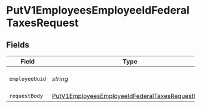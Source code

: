 # PutV1EmployeesEmployeeIdFederalTaxesRequest


## Fields

| Field                                                                                                                         | Type                                                                                                                          | Required                                                                                                                      | Description                                                                                                                   |
| ----------------------------------------------------------------------------------------------------------------------------- | ----------------------------------------------------------------------------------------------------------------------------- | ----------------------------------------------------------------------------------------------------------------------------- | ----------------------------------------------------------------------------------------------------------------------------- |
| `employeeUuid`                                                                                                                | *string*                                                                                                                      | :heavy_check_mark:                                                                                                            | The UUID of the employee                                                                                                      |
| `requestBody`                                                                                                                 | [PutV1EmployeesEmployeeIdFederalTaxesRequestBody](../../models/operations/putv1employeesemployeeidfederaltaxesrequestbody.md) | :heavy_minus_sign:                                                                                                            | N/A                                                                                                                           |